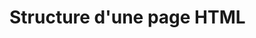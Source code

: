 <div w-full h-full>
    <div>
        <h1 w-140 pb-4 text-ts font-mono text-2xl>Structure d'une page HTML</h1>
    </div>
</div>